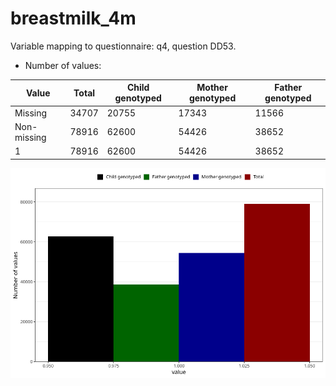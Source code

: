 # breastmilk_4m
Variable mapping to questionnaire: q4, question DD53.
- Number of values:

| Value | Total | Child genotyped | Mother genotyped | Father genotyped |
| ----- | ----- | --------------- | ---------------- | ---------------- |
| Missing | 34707 | 20755 | 17343 | 11566 |
| Non-missing | 78916 | 62600 | 54426 | 38652 |
| 1 | 78916 | 62600 | 54426 | 38652 |



![](breastmilk_4m_n.png)



